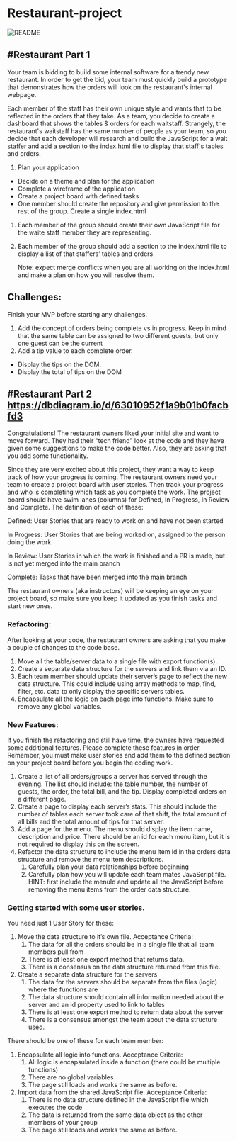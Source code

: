 # Restaurant-project

![README](https://user-images.githubusercontent.com/85176043/183534348-26dbba59-01b1-425f-879a-6e014f59921e.png)



#Restaurant Part 1
--------------------------------------------------------------------------------------------------------------------------------------------------------------------
Your team is bidding to build some internal software for a trendy new restaurant. In order to get the bid, your team must quickly build a prototype that demonstrates how the orders will look on the restaurant's internal webpage.

Each member of the staff has their own unique style and wants that to be reflected in the orders that they take. As a team, you decide to create a dashboard that shows the tables & orders for each waitstaff. Strangely, the restaurant's waitstaff has the same number of people as your team, so you decide that each developer will research and build the JavaScript for a wait staffer and add a section to the index.html file to display that staff's tables and orders.

1. Plan your application
- Decide on a theme and plan for the application
- Complete a wireframe of the application
- Create a project board with defined tasks
- One member should create the repository and give permission to the rest of the group. Create a single index.html
1. Each member of the group should create their own JavaScript file for the waite staff member they are representing.
2. Each member of the group should add a section to the index.html file to display a list of that staffers’ tables and orders.
    
    Note: expect merge conflicts when you are all working on the index.html and make a plan on how you will resolve them.
    

## Challenges:

Finish your MVP before starting any challenges.

1. Add the concept of orders being complete vs in progress. Keep in mind that the same table can be assigned to two different guests, but only one guest can be the current
2. Add a tip value to each complete order.
- Display the tips on the DOM.
- Display the total of tips on the DOM

 #Restaurant Part 2
 https://dbdiagram.io/d/63010952f1a9b01b0facbfd3
----------------------------------------------------------------------------------------------------------------------------------------------------------------
Congratulations!  The restaurant owners liked your initial site and want to move forward.  They had their “tech friend” look at the code and they have given some suggestions to make the code better.  Also, they are asking that you add some functionality.  

Since they are very excited about this project, they want a way to keep track of how your progress is coming.  The restaurant owners need your team to create a project board with user stories.  Then track your progress and who is completing which task as you complete the work.  The project board should have swim lanes (columns) for Defined, In Progress, In Review and Complete.   The definition of each of these:

Defined: User Stories that are ready to work on and have not been started

In Progress: User Stories that are being worked on, assigned to the person doing the work

In Review: User Stories in which the work is finished and a PR is made, but is not yet merged into the main branch

Complete: Tasks that have been merged into the main branch

The restaurant owners (aka instructors) will be keeping an eye on your project board, so make sure you keep it updated as you finish tasks and start new ones.

### Refactoring:

After looking at your code, the restaurant owners are asking that you make a couple of changes to the code base. 

1. Move all the table/server data to a single file with export function(s).  
2. Create a separate data structure for the servers and link them via an ID.    
3. Each team member should update their server’s page to reflect the new data structure.  This could include using array methods to map, find, filter, etc. data to only display the specific servers tables. 
4. Encapsulate all the logic on each page into functions.  Make sure to remove any global variables.  

### New Features:

If you finish the refactoring and still have time, the owners have requested some additional features.  Please complete these features in order.  Remember, you must make user stories and add them to the defined section on your project board before you begin the coding work.

1. Create a list of all orders/groups a server has served through the evening.  The list should include: the table number, the number of guests, the order, the total bill, and the tip.  Display completed orders on a different page.
2. Create a page to display each server’s stats.  This should include the number of tables each server took care of that shift, the total amount of all bills and the total amount of tips for that server.
3. Add a page for the menu.  The menu should display the item name, description and price.  There should be an id for each menu item, but it is not required to display this on the screen.
4. Refactor the data structure to include the menu item id in the orders data structure and remove the menu item descriptions.  
    1. Carefully plan your data relationships before beginning
    2. Carefully plan how you will update each team mates JavaScript file.  HINT: first include the menuId and update all the JavaScript before removing the menu items from the order data structure.

### Getting started with some user stories.

You need just 1 User Story for these:

1. Move the data structure to it’s own file.  Acceptance Criteria:
    1. The data for all the orders should be in a single file that all team members pull from
    2. There is at least one export method that returns data.
    3. There is a consensus on the data structure returned from this file.
2. Create a separate data structure for the servers 
    1. The data for the servers should be separate from the files (logic) where the functions are
    2. The data structure should contain all information needed about the server and an id property used to link to tables
    3. There is at least one export method to return data about the server
    4. There is a consensus amongst the team about the data structure used.

There should be one of these for each team member:

1. Encapsulate all logic into functions.  Acceptance Criteria:
    1. All logic is encapsulated inside a function (there could be multiple functions)
    2. There are no global variables
    3. The page still loads and works the same as before.
2. Import data from the shared JavaScript file.  Acceptance Criteria:
    1. There is no data structure defined in the JavaScript file which executes the code
    2. The data is returned from the same data object as the other members of your group
    3. The page still loads and works the same as before.
